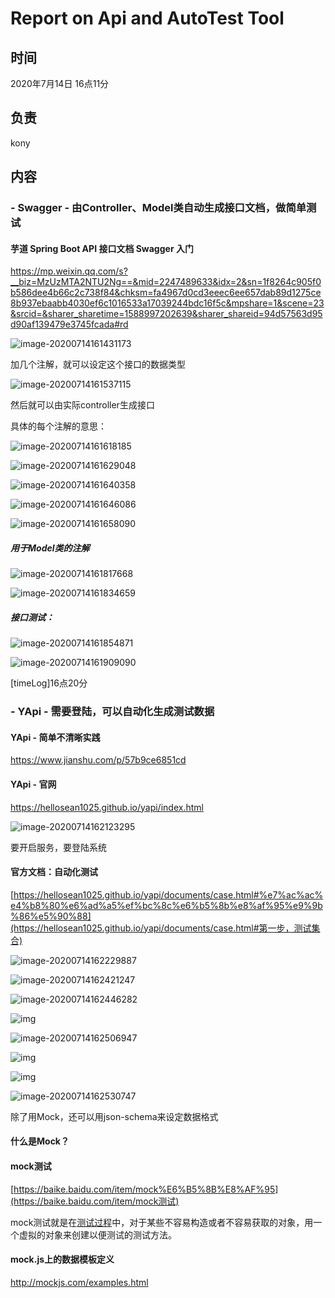 # Report on Api and AutoTest Tool

## 时间

2020年7月14日 16点11分

## 负责

kony

## 内容

### - Swagger - 由Controller、Model类自动生成接口文档，做简单测试

#### 芋道 Spring Boot API 接口文档 Swagger 入门

https://mp.weixin.qq.com/s?__biz=MzUzMTA2NTU2Ng==&mid=2247489633&idx=2&sn=1f8264c905f0b586dee4b66c2c738f84&chksm=fa4967d0cd3eeec6ee657dab89d1275ce8b937ebaabb4030ef6c1016533a17039244bdc16f5c&mpshare=1&scene=23&srcid=&sharer_sharetime=1588997202639&sharer_shareid=94d57563d95d90af139479e3745fcada#rd

![image-20200714161431173](Report%20on%20Api%20and%20AutoTest.assets/image-20200714161431173.png)

加几个注解，就可以设定这个接口的数据类型

![image-20200714161537115](Report%20on%20Api%20and%20AutoTest.assets/image-20200714161537115.png)

然后就可以由实际controller生成接口

具体的每个注解的意思：

![image-20200714161618185](Report%20on%20Api%20and%20AutoTest.assets/image-20200714161618185.png)

![image-20200714161629048](Report%20on%20Api%20and%20AutoTest.assets/image-20200714161629048.png)



![image-20200714161640358](Report%20on%20Api%20and%20AutoTest.assets/image-20200714161640358.png)

![image-20200714161646086](Report%20on%20Api%20and%20AutoTest.assets/image-20200714161646086.png)

![image-20200714161658090](Report%20on%20Api%20and%20AutoTest.assets/image-20200714161658090.png)







##### 用于Model类的注解

![image-20200714161817668](Report%20on%20Api%20and%20AutoTest.assets/image-20200714161817668.png)

![image-20200714161834659](Report%20on%20Api%20and%20AutoTest.assets/image-20200714161834659.png)

##### 接口测试：

![image-20200714161854871](Report%20on%20Api%20and%20AutoTest.assets/image-20200714161854871.png)

![image-20200714161909090](Report%20on%20Api%20and%20AutoTest.assets/image-20200714161909090.png)

[timeLog]16点20分

### - YApi - 需要登陆，可以自动化生成测试数据

#### YApi - 简单不清晰实践

https://www.jianshu.com/p/57b9ce6851cd

#### YApi - 官网

https://hellosean1025.github.io/yapi/index.html

![image-20200714162123295](Report%20on%20Api%20and%20AutoTest.assets/image-20200714162123295.png)

要开启服务，要登陆系统

#### 官方文档：自动化测试

[https://hellosean1025.github.io/yapi/documents/case.html#%e7%ac%ac%e4%b8%80%e6%ad%a5%ef%bc%8c%e6%b5%8b%e8%af%95%e9%9b%86%e5%90%88](https://hellosean1025.github.io/yapi/documents/case.html#第一步，测试集合)

![image-20200714162229887](Report%20on%20Api%20and%20AutoTest.assets/image-20200714162229887.png)

![image-20200714162421247](Report%20on%20Api%20and%20AutoTest.assets/image-20200714162421247.png)

![image-20200714162446282](Report%20on%20Api%20and%20AutoTest.assets/image-20200714162446282.png)

![img](https://hellosean1025.github.io/yapi/documents/images/usage/modal-postman.gif)

![image-20200714162506947](Report%20on%20Api%20and%20AutoTest.assets/image-20200714162506947.png)



![img](https://hellosean1025.github.io/yapi/documents/images/usage/case-list.gif)

![img](https://hellosean1025.github.io/yapi/documents/images/usage/modal-postman.gif)

![image-20200714162530747](Report%20on%20Api%20and%20AutoTest.assets/image-20200714162530747.png)

除了用Mock，还可以用json-schema来设定数据格式

#### 什么是Mock？

#### mock测试

[https://baike.baidu.com/item/mock%E6%B5%8B%E8%AF%95](https://baike.baidu.com/item/mock测试)

mock测试就是在[测试过程](https://baike.baidu.com/item/测试过程/10921538)中，对于某些不容易构造或者不容易获取的对象，用一个虚拟的对象来创建以便测试的测试方法。

#### mock.js上的数据模板定义

http://mockjs.com/examples.html

#### 